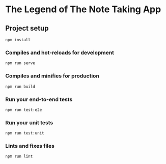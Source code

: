 # The Legend of The Note Taking App

## Project setup

```
npm install
```

### Compiles and hot-reloads for development

```
npm run serve
```

### Compiles and minifies for production

```
npm run build
```

### Run your end-to-end tests

```
npm run test:e2e
```

### Run your unit tests

```
npm run test:unit
```

### Lints and fixes files

```
npm run lint
```
